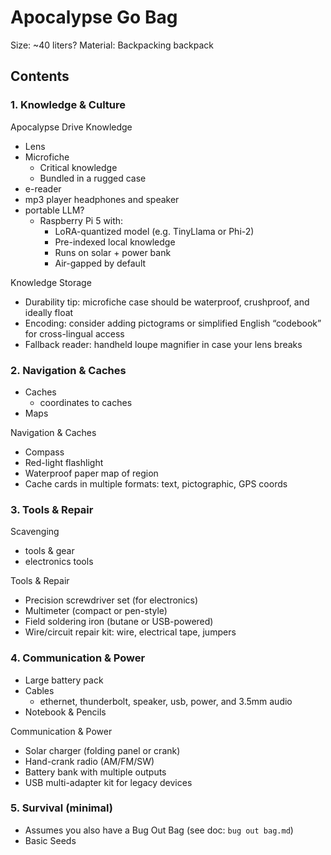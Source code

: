 # Apocalypse Go Bag

Size: ~40 liters?
Material: Backpacking backpack

## Contents

### 1. Knowledge & Culture

Apocalypse Drive Knowledge
* Lens
* Microfiche
  * Critical knowledge
  * Bundled in a rugged case
* e-reader
* mp3 player headphones and speaker
* portable LLM?
  * Raspberry Pi 5 with:
    * LoRA-quantized model (e.g. TinyLlama or Phi-2)
    * Pre-indexed local knowledge
    * Runs on solar + power bank
    * Air-gapped by default

Knowledge Storage
* Durability tip: microfiche case should be waterproof, crushproof, and ideally float
* Encoding: consider adding pictograms or simplified English “codebook” for cross-lingual access
* Fallback reader: handheld loupe magnifier in case your lens breaks

### 2. Navigation & Caches

* Caches
  * coordinates to caches
* Maps

Navigation & Caches
* Compass
* Red-light flashlight
* Waterproof paper map of region
* Cache cards in multiple formats: text, pictographic, GPS coords

### 3. Tools & Repair

Scavenging
* tools & gear
* electronics tools

Tools & Repair
* Precision screwdriver set (for electronics)
* Multimeter (compact or pen-style)
* Field soldering iron (butane or USB-powered)
* Wire/circuit repair kit: wire, electrical tape, jumpers

### 4. Communication & Power

* Large battery pack
* Cables
  * ethernet, thunderbolt, speaker, usb, power, and 3.5mm audio
* Notebook & Pencils

Communication & Power
* Solar charger (folding panel or crank)
* Hand-crank radio (AM/FM/SW)
* Battery bank with multiple outputs
* USB multi-adapter kit for legacy devices

### 5. Survival (minimal)

* Assumes you also have a Bug Out Bag (see doc: `bug out bag.md`)
* Basic Seeds
